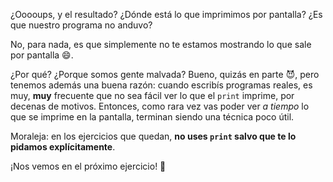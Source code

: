 ¿Ooooups, y el resultado? ¿Dónde está lo que imprimimos por pantalla? ¿Es que nuestro programa no anduvo?

No, para nada, es que simplemente no te estamos mostrando lo que sale por pantalla :smile:.

¿Por qué? ¿Porque somos gente malvada? Bueno, quizás en parte :smiling_imp:, pero tenemos además una buena razón: cuando escribís programas reales, es muy, **muy** frecuente que no sea fácil ver lo que el `print` imprime, por decenas de motivos. Entonces, como rara vez vas poder ver _a tiempo_ lo que se imprime en la pantalla, terminan siendo una técnica poco útil.

Moraleja: en los ejercicios que quedan, **no uses `print` salvo que te lo pidamos explícitamente**.

¡Nos vemos en el próximo ejercicio! :eyes:
